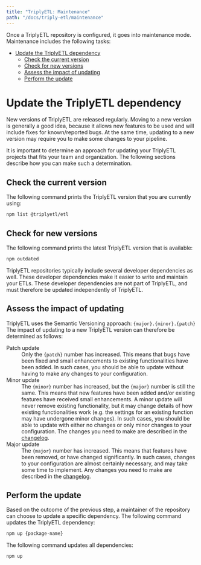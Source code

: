 ```yaml
---
title: "TriplyETL: Maintenance"
path: "/docs/triply-etl/maintenance"
---
```


Once a TriplyETL repository is configured, it goes into maintenance mode. Maintenance includes the following tasks:

- [Update the TriplyETL dependency ](#update-the-triplyetl-dependency-)
  - [Check the current version](#check-the-current-version)
  - [Check for new versions](#check-for-new-versions)
  - [Assess the impact of updating](#assess-the-impact-of-updating)
  - [Perform the update](#perform-the-update)



# Update the TriplyETL dependency <!-- {#update} -->

New versions of TriplyETL are released regularly. Moving to a new version is generally a good idea, because it allows new features to be used and will include fixes for known/reported bugs. At the same time, updating to a new version may require you to make some changes to your pipeline.

It is important to determine an approach for updating your TriplyETL projects that fits your team and organization. The following sections describe how you can make such a determination.

## Check the current version

The following command prints the TriplyETL version that you are currently using:

```sh
npm list @triplyetl/etl
```

## Check for new versions

The following command prints the latest TriplyETL version that is available:

```sh
npm outdated
```

TriplyETL repositories typically include several developer dependencies as well. These developer dependencies make it easier to write and maintain your ETLs. These developer dependencies are not part of TriplyETL, and must therefore be updated independently of TriplyETL.

## Assess the impact of updating

TriplyETL uses the Semantic Versioning approach: `{major}.{minor}.{patch}` The impact of updating to a new TriplyETL version can therefore be determined as follows:

<dl>
  <dt>Patch update</dt>
  <dd>Only the <code>{patch}</code> number has increased. This means that bugs have been fixed and small enhancements to existing functionalities have been added. In such cases, you should be able to update without having to make any changes to your configuration.</dd>
  <dt>Minor update</dt>
  <dd>The <code>{minor}</code> number has increased, but the <code>{major}</code> number is still the same. This means that new features have been added and/or existing features have received small enhancements. A minor update will never remove existing functionality, but it may change details of how existing functionalities work (e.g. the settings for an existing function may have undergone minor changes). In such cases, you should be able to update with either no changes or only minor changes to your configuration. The changes you need to make are described in the <a href="/docs/triply-etl/changelog" target="_blank">changelog</a>.</dd>
  <dt>Major update</dt>
  <dd>The <code>{major}</code> number has increased. This means that features have been removed, or have changed significantly. In such cases, changes to your configuration are almost certainly necessary, and may take some time to implement. Any changes you need to make are described in the <a href="/docs/triply-etl/changelog" target="_blank">changelog</a>.</dd>
</dl>

## Perform the update

Based on the outcome of the previous step, a maintainer of the repository can choose to update a specific dependency. The following command updates the TriplyETL dependency:

```sh
npm up {package-name}
```

The following command updates all dependencies:

```sh
npm up
```
